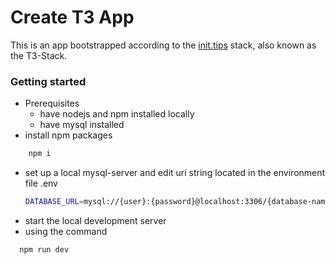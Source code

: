 # Create T3 App

This is an app bootstrapped according to the [init.tips](https://init.tips) stack, also known as the T3-Stack.
### Getting started
 - Prerequisites 
    - have nodejs and npm installed locally
    - have mysql installed 
 - install npm packages

```bash
    npm i 
```
- set up a local mysql-server and edit uri string located in the environment file .env
  ```bash
  DATABASE_URL=mysql://{user}:{password}@localhost:3306/{database-name}

  ```
- start the local development server
- using the command 
```bash
  npm run dev 
``` 
